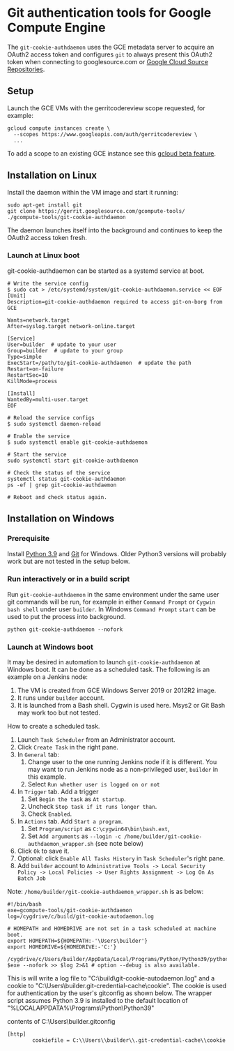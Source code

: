 # Git authentication tools for Google Compute Engine

The `git-cookie-authdaemon` uses the GCE metadata server to acquire an
OAuth2 access token and configures `git` to always present this OAuth2
token when connecting to googlesource.com or
[Google Cloud Source Repositories][CSR].

[CSR]: https://cloud.google.com/source-repositories/

## Setup

Launch the GCE VMs with the gerritcodereview scope requested, for example:

```
gcloud compute instances create \
  --scopes https://www.googleapis.com/auth/gerritcodereview \
  ...
```

To add a scope to an existing GCE instance see this
[gcloud beta feature](https://cloud.google.com/sdk/gcloud/reference/beta/compute/instances/set-scopes).

## Installation on Linux

Install the daemon within the VM image and start it running:

```
sudo apt-get install git
git clone https://gerrit.googlesource.com/gcompute-tools/
./gcompute-tools/git-cookie-authdaemon
```

The daemon launches itself into the background and continues
to keep the OAuth2 access token fresh.

### Launch at Linux boot

git-cookie-authdaemon can be started as a systemd service at boot.

```
# Write the service config
$ sudo cat > /etc/systemd/system/git-cookie-authdaemon.service << EOF
[Unit]
Description=git-cookie-authdaemon required to access git-on-borg from GCE

Wants=network.target
After=syslog.target network-online.target

[Service]
User=builder  # update to your user
Group=builder  # update to your group
Type=simple
ExecStart=/path/to/git-cookie-authdaemon  # update the path
Restart=on-failure
RestartSec=10
KillMode=process

[Install]
WantedBy=multi-user.target
EOF

# Reload the service configs
$ sudo systemctl daemon-reload

# Enable the service
$ sudo systemctl enable git-cookie-authdaemon

# Start the service
sudo systemctl start git-cookie-authdaemon

# Check the status of the service
systemctl status git-cookie-authdaemon
ps -ef | grep git-cookie-authdaemon

# Reboot and check status again.

```

## Installation on Windows

### Prerequisite

Install [Python 3.9](https://www.python.org/downloads/windows/) and
   [Git](https://git-scm.com/download) for Windows. Older Python3 versions
 will probably work but are not tested in the setup below.

### Run interactively or in a build script

Run `git-cookie-authdaemon` in the same environment under the same user
git commands will be run, for example in either `Command Prompt`
or `Cygwin bash shell` under user `builder`. In Windows `Command Prompt`
`start` can be used to put the process into background.
```
python git-cookie-authdaemon --nofork
```

### Launch at Windows boot

It may be desired in automation to launch `git-cookie-authdaemon` at
Windows boot. It can be done as a scheduled task. The following is an
example on a Jenkins node:

1. The VM is created from GCE Windows Server 2019 or 2012R2 image.
1. It runs under `builder` account.
1. It is launched from a Bash shell. Cygwin is used here. Msys2 or Git
   Bash may work too but not tested.

How to create a scheduled task.

1. Launch `Task Scheduler` from an Administrator account.
1. Click `Create Task` in the right pane.
1. In `General` tab:
   1. Change user to the one running Jenkins node if it is different. You may
      want to run Jenkins node as a non-privileged user, `builder` in this
      example.
   1. Select `Run whether user is logged on or not`
1. In `Trigger` tab. Add a trigger
   1. Set `Begin the task` as `At startup`.
   1. Uncheck `Stop task if it runs longer than`.
   1. Check `Enabled`.
1. In `Actions` tab.  Add `Start a program`.
   1. Set `Program/script` as `C:\cygwin64\bin\bash.ext`,
   1. Set `Add arguments` as
      `--login -c /home/builder/git-cookie-authdaemon_wrapper.sh` (see note
      below)
1. Click `Ok` to save it.
1. Optional: click `Enable All Tasks History` in `Task Scheduler`'s right pane.
1. Add `builder` account to `Administrative Tools -> Local Security Policy ->
   Local Policies -> User Rights Assignment -> Log On As Batch Job`

Note: `/home/builder/git-cookie-authdaemon_wrapper.sh` is as below:

```
#!/bin/bash
exe=gcompute-tools/git-cookie-authdaemon
log=/cygdrive/c/build/git-cookie-autodaemon.log

# HOMEPATH and HOMEDRIVE are not set in a task scheduled at machine boot.
export HOMEPATH=${HOMEPATH:-'\Users\builder'}
export HOMEDRIVE=${HOMEDRIVE:-'C:'}

/cygdrive/c/Users/builder/AppData/Local/Programs/Python/Python39/python $exe --nofork >> $log 2>&1 # option --debug is also available.
```

This is will write a log file to "C:\build\git-cookie-autodaemon.log"
and a cookie to "C:\Users\builder\.git-credential-cache\cookie". The cookie is
used for authentication by the user's gitconfig as shown below. The wrapper
script assumes Python 3.9 is installed to the default location of
"%LOCALAPPDATA%\Programs\Python\Python39"

contents of C:\Users\builder\.gitconfig

```
[http]
        cookiefile = C:\\Users\\builder\\.git-credential-cache\\cookie
```
